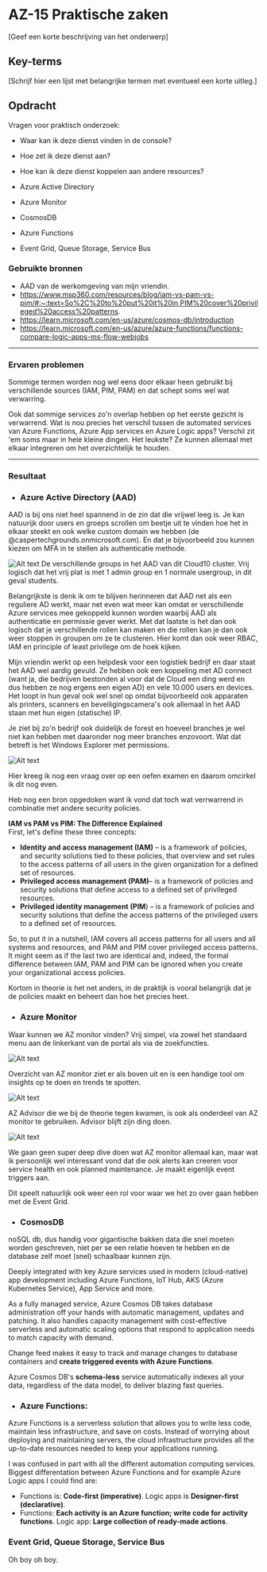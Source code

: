 # AZ-15 Praktische zaken
[Geef een korte beschrijving van het onderwerp]

## Key-terms
[Schrijf hier een lijst met belangrijke termen met eventueel een korte uitleg.]

## Opdracht
Vragen voor praktisch onderzoek:
- Waar kan ik deze dienst vinden in de console?
- Hoe zet ik deze dienst aan?
- Hoe kan ik deze dienst koppelen aan andere resources?

- Azure Active Directory			
- Azure Monitor					
- CosmosDB 					
- Azure Functions 			
- Event Grid, Queue Storage, Service Bus


### Gebruikte bronnen
- AAD van de werkomgeving van mijn vriendin. 
- https://www.msp360.com/resources/blog/iam-vs-pam-vs-pim/#:~:text=So%2C%20to%20put%20it%20in,PIM%20cover%20privileged%20access%20patterns.
- https://learn.microsoft.com/en-us/azure/cosmos-db/introduction
- https://learn.microsoft.com/en-us/azure/azure-functions/functions-compare-logic-apps-ms-flow-webjobs

___

### Ervaren problemen
Sommige termen worden nog wel eens door elkaar heen gebruikt bij verschillende sources (IAM, PIM, PAM) en dat schept soms wel wat verwarring. 

Ook dat sommige services zo'n overlap hebben op het eerste gezicht is verwarrend. Wat is nou precies het verschil tussen de automated services van Azure Functions, Azure App services en Azure Logic apps? Verschil zit 'em soms maar in hele kleine dingen. Het leukste? Ze kunnen allemaal met elkaar integreren om het overzichtelijk te houden. 

___

### Resultaat

- ### **Azure Active Directory (AAD)**

AAD is bij ons niet heel spannend in de zin dat die vrijwel leeg is. Je kan natuurijk door users en groeps scrollen om beetje uit te vinden hoe het in elkaar steekt en ook welke custom domain we hebben (de @caspertechgrounds.onmicrosoft.com). En dat je bijvoorbeeld zou kunnen kiezen om MFA in te stellen als authenticatie methode. 

![Alt text](../00_includes/AZ-15_groups-aad.png)
De verschillende groups in het AAD van dit Cloud10 cluster. Vrij logisch dat het vrij plat is met 1 admin group en 1 normale usergroup, in dit geval students. 

Belangrijkste is denk ik om te blijven herinneren dat AAD net als een reguliere AD werkt, maar net even wat meer kan omdat er verschillende Azure services mee gekoppeld kunnen worden waarbij AAD als authenticatie en permissie gever werkt. Met dat laatste is het dan ook logisch dat je verschillende rollen kan maken en die rollen kan je dan ook weer stoppen in groupen om ze te clusteren. Hier komt dan ook weer RBAC, IAM en principle of least privilege om de hoek kijken. 

Mijn vriendin werkt op een helpdesk voor een logistiek bedrijf en daar staat het AAD wel aardig gevuld. Ze hebben ook een koppeling met AD connect (want ja, die bedrijven bestonden al voor dat de Cloud een ding werd en dus hebben ze nog ergens een eigen AD) en vele 10.000 users en devices. Het loopt in hun geval ook wel snel op omdat bijvoorbeeld ook apparaten als printers, scanners en beveiligingscamera's ook allemaal in het AAD staan met hun eigen (statische) IP. 

Je ziet bij zo'n bedrijf ook duidelijk de forest en hoeveel branches je wel niet kan hebben met daaronder nog meer branches enzovoort. Wat dat betreft is het Windows Explorer met permissions. 

![Alt text](../00_includes/AZ-15-Identity-Governance-PIM.png)

Hier kreeg ik nog een vraag over op een oefen examen en daarom omcirkel ik dit nog even.  

Heb nog een bron opgedoken want ik vond dat toch wat verrwarrend in combinatie met andere security policies.

**IAM vs PAM vs PIM: The Difference Explained**\
First, let's define these three concepts:

- **Identity and access management (IAM)** – is a framework of policies, and security solutions tied to these policies, that overview and set rules to the access patterns of all users in the given organization for a defined set of resources.
- **Privileged access management (PAM)**– is a framework of policies and security solutions that define access to a defined set of privileged resources.
- **Privileged identity management (PIM**) – is a framework of policies and security solutions that define the access patterns of the privileged users to a defined set of resources.

So, to put it in a nutshell, IAM covers all access patterns for all users and all systems and resources, and PAM and PIM cover privileged access patterns. It might seem as if the last two are identical and, indeed, the formal difference between IAM, PAM and PIM can be ignored when you create your organizational access policies.

Kortom in theorie is het net anders, in de praktijk is vooral belangrijk dat je de policies maakt en beheert dan hoe het precies heet. 


- ### **Azure Monitor**		
Waar kunnen we AZ monitor vinden? Vrij simpel, via zowel het standaard menu aan de linkerkant van de portal als via de zoekfuncties. 

![Alt text](../00_includes/AZ-15-azure-monitor.png)

Overzicht van AZ monitor ziet er als boven uit en is een handige tool om insights op te doen en trends te spotten. 

![Alt text](../00_includes/AZ-15_AZ-advisor.png)

AZ Advisor die we bij de theorie tegen kwamen, is ook als onderdeel van AZ monitor te gebruiken. Advisor blijft zijn ding doen. 


![Alt text](../00_includes/AZ-15_monitor-health-planned-maintenance.png)

We gaan geen super deep dive doen wat AZ monitor allemaal kan, maar wat ik persoonlijk wel interessant vond dat die ook alerts kan creeren voor service health en ook planned maintenance. Je maakt eigenlijk event triggers aan. 

Dit speelt natuurlijk ook weer een rol voor waar we het zo over gaan hebben met de Event Grid. 

- ### **CosmosDB**

noSQL db, dus handig voor gigantische bakken data die snel moeten worden geschreven, niet per se een relatie hoeven te hebben en de database zelf moet (snel) schaalbaar kunnen zijn. 

Deeply integrated with key Azure services used in modern (cloud-native) app development including Azure Functions, IoT Hub, AKS (Azure Kubernetes Service), App Service and more. 

As a fully managed service, Azure Cosmos DB takes database administration off your hands with automatic management, updates and patching. It also handles capacity management with cost-effective serverless and automatic scaling options that respond to application needs to match capacity with demand.

Change feed makes it easy to track and manage changes to database containers and **create triggered events with Azure Functions**.

Azure Cosmos DB's **schema-less** service automatically indexes all your data, regardless of the data model, to deliver blazing fast queries.

- ### **Azure Functions**:
Azure Functions is a serverless solution that allows you to write less code, maintain less infrastructure, and save on costs. Instead of worrying about deploying and maintaining servers, the cloud infrastructure provides all the up-to-date resources needed to keep your applications running.


I was confused in part with all the different automation computing services. Biggest differentation between Azure Functions and for example Azure Logic apps I could find are:

- Functions is: **Code-first (imperative)**. Logic apps is **Designer-first (declarative)**.
- Functions: **Each activity is an Azure function; write code for activity functions**. Logic app: **Large collection of ready-made actions**. 


### **Event Grid, Queue Storage, Service Bus**
Oh boy oh boy. 